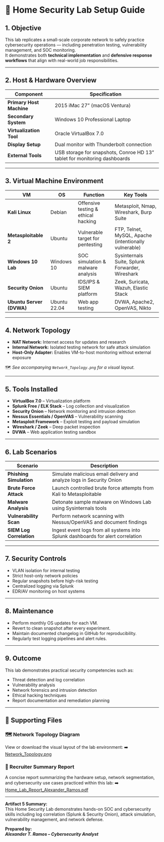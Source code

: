 # 🧰 Home Security Lab Setup Guide

## 1. Objective
This lab replicates a small-scale corporate network to safely practice cybersecurity operations — including penetration testing, vulnerability management, and SOC monitoring.  
It demonstrates both **technical implementation** and **defensive response workflows** that align with real-world job responsibilities.

---

## 2. Host & Hardware Overview
| Component | Specification |
|------------|---------------|
| **Primary Host Machine** | 2015 iMac 27” (macOS Ventura) |
| **Secondary System** | Windows 10 Professional Laptop |
| **Virtualization Tool** | Oracle VirtualBox 7.0 |
| **Display Setup** | Dual monitor with Thunderbolt connection |
| **External Tools** | USB storage for snapshots, Conroe HD 13” tablet for monitoring dashboards |

---

## 3. Virtual Machine Environment
| VM | OS | Function | Key Tools |
|----|----|-----------|-----------|
| **Kali Linux** | Debian | Offensive testing & ethical hacking | Metasploit, Nmap, Wireshark, Burp Suite |
| **Metasploitable 2** | Ubuntu | Vulnerable target for pentesting | FTP, Telnet, MySQL, Apache (intentionally vulnerable) |
| **Windows 10 Lab** | Windows 10 | SOC simulation & malware analysis | Sysinternals Suite, Splunk Forwarder, Wireshark |
| **Security Onion** | Ubuntu | IDS/IPS & SIEM platform | Zeek, Suricata, Wazuh, Elastic Stack |
| **Ubuntu Server (DVWA)** | Ubuntu 22.04 | Web app testing | DVWA, Apache2, OpenVAS, Nikto |

---

## 4. Network Topology
- **NAT Network:** Internet access for updates and research  
- **Internal Network:** Isolated testing network for safe attack simulation  
- **Host-Only Adapter:** Enables VM-to-host monitoring without external exposure  

🗺️ *See accompanying `Network_Topology.png` for a visual layout.*

---

## 5. Tools Installed
- **VirtualBox 7.0** – Virtualization platform  
- **Splunk Free / ELK Stack** – Log collection and visualization  
- **Security Onion** – Network monitoring and intrusion detection  
- **Nessus Essentials / OpenVAS** – Vulnerability scanning  
- **Metasploit Framework** – Exploit testing and payload simulation  
- **Wireshark / Zeek** – Deep packet inspection  
- **DVWA** – Web application testing sandbox  

---

## 6. Lab Scenarios
| Scenario | Description |
|-----------|-------------|
| **Phishing Simulation** | Simulate malicious email delivery and analyze logs in Security Onion |
| **Brute Force Attack** | Launch controlled brute force attempts from Kali to Metasploitable |
| **Malware Analysis** | Detonate sample malware on Windows Lab using Sysinternals tools |
| **Vulnerability Scan** | Perform network scanning with Nessus/OpenVAS and document findings |
| **SIEM Log Correlation** | Ingest event logs from all systems into Splunk dashboards for alert correlation |

---

## 7. Security Controls
- VLAN isolation for internal testing  
- Strict host-only network policies  
- Regular snapshots before high-risk testing  
- Centralized logging via Splunk  
- EDR/AV monitoring on host systems  

---

## 8. Maintenance
- Perform monthly OS updates for each VM.  
- Revert to clean snapshot after every experiment.  
- Maintain documented changelog in GitHub for reproducibility.  
- Regularly test logging pipelines and alert rules.

---

## 9. Outcome
This lab demonstrates practical security competencies such as:
- Threat detection and log correlation  
- Vulnerability analysis  
- Network forensics and intrusion detection  
- Ethical hacking techniques  
- Report documentation and remediation planning  

---


## 📎 Supporting Files

### 🗺️ Network Topology Diagram
View or download the visual layout of the lab environment:
➡️ [Network_Topology.png](./Network_Topology_Generated.png)

### 🧾 Recruiter Summary Report
A concise report summarizing the hardware setup, network segmentation, and cybersecurity use cases practiced within this lab:
➡️ [Home_Lab_Report_Alexander_Ramos.pdf](./Home_Lab_Report_Alexander_Ramos.pdf)

---

**Artifact 5 Summary:**  
This Home Security Lab demonstrates hands-on SOC and cybersecurity skills including log correlation (Splunk & Security Onion), attack simulation, vulnerability management, and network defense.


**Prepared by:**  
_**Alexander T. Ramos – Cybersecurity Analyst**_



